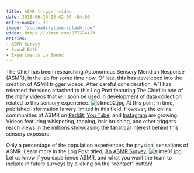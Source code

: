 ```yaml
---
title: ASMR trigger video
date: 2018-06-26 23:42:00 -04:00
entry-number: 44
image: "/uploads/slime-splash.jpg"
video: https://vimeo.com/277224413
entries:
- ASMR Survey
- Sound Bath
- Experiments in Sound
---
```


The Chief has been researching Autonomous Sensory Meridian Response (ASMR), in the lab for some time now. Of late, this has developed into the creation of ASMR trigger videos.
After careful consideration, ATI has released the video attached to this Log Post featuring The Chief in one of the many videos that will soon be used in development of data collection related to this sensory experience.
![slime02.jpg](/uploads/slime02.jpg)
At this point in time, published information is very limited in this field. However, the online communities of ASMR on [Reddit](https://www.reddit.com/r/asmr/), [You Tube](https://www.youtube.com/results?search_query=asmr), and [Instagram](https://www.instagram.com/explore/tags/asmr/?hl=en) are growing. Videos featuring whispering, tapping, hair brushing, and other triggers reach views in the millions showcasing the fanatical interest behind this sensory exposure. 

Only a percentage of the population experiences the physical sensations of ASMR. Learn more in the Log Post titled, [An ASMR Survey.](https://ancienttruthinvestigators.com/log-book/example_3/)
![slime01.jpg](/uploads/slime01.jpg)
Let us know if you experience ASMR, and what you want the team to include in future surveys by clicking on the "contact" button! 